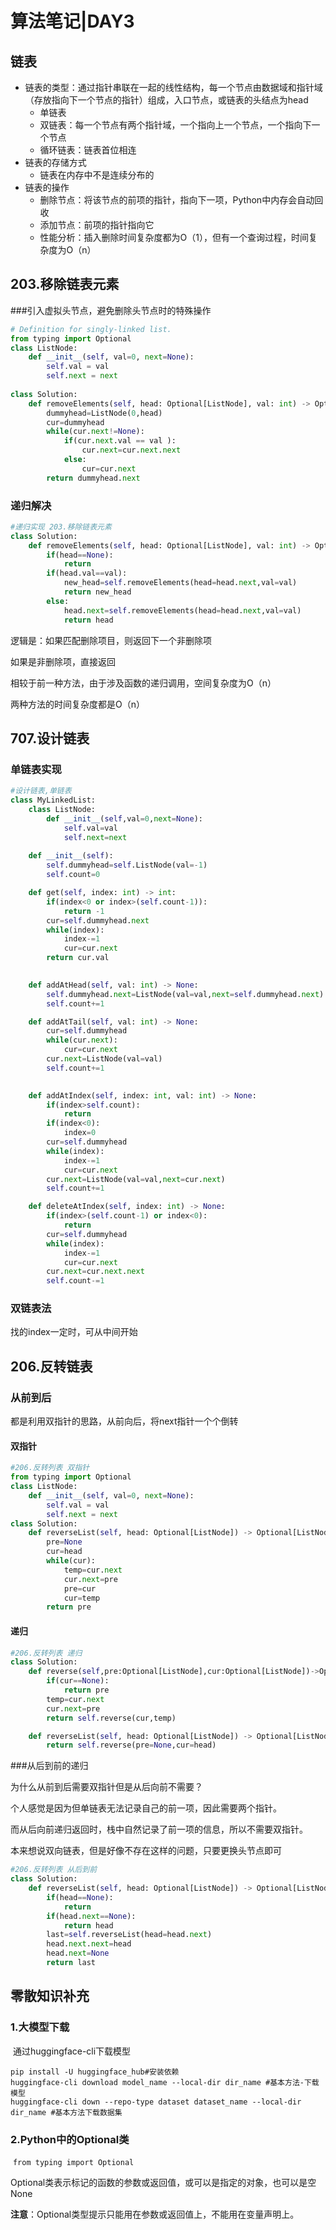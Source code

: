 # 算法笔记|DAY3

## 链表

* 链表的类型：通过指针串联在一起的线性结构，每一个节点由数据域和指针域（存放指向下一个节点的指针）组成，入口节点，或链表的头结点为head
  * 单链表
  * 双链表：每一个节点有两个指针域，一个指向上一个节点，一个指向下一个节点
  * 循环链表：链表首位相连
* 链表的存储方式
  * 链表在内存中不是连续分布的
* 链表的操作
  * 删除节点：将该节点的前项的指针，指向下一项，Python中内存会自动回收
  * 添加节点：前项的指针指向它
  * 性能分析：插入删除时间复杂度都为O（1），但有一个查询过程，时间复杂度为O（n）

## 203.移除链表元素

###引入虚拟头节点，避免删除头节点时的特殊操作

```python
# Definition for singly-linked list.
from typing import Optional 
class ListNode:
    def __init__(self, val=0, next=None):
        self.val = val
        self.next = next
        
class Solution:
    def removeElements(self, head: Optional[ListNode], val: int) -> Optional[ListNode]:
        dummyhead=ListNode(0,head)
        cur=dummyhead
        while(cur.next!=None):
            if(cur.next.val == val ):
                cur.next=cur.next.next
            else:
                cur=cur.next
        return dummyhead.next
```

### 递归解决

```python
#递归实现 203.移除链表元素
class Solution:
    def removeElements(self, head: Optional[ListNode], val: int) -> Optional[ListNode]:
        if(head==None):
            return
        if(head.val==val):
            new_head=self.removeElements(head=head.next,val=val)
            return new_head
        else:
            head.next=self.removeElements(head=head.next,val=val)
            return head
```

逻辑是：如果匹配删除项目，则返回下一个非删除项

如果是非删除项，直接返回

相较于前一种方法，由于涉及函数的递归调用，空间复杂度为O（n）

两种方法的时间复杂度都是O（n）

## 707.设计链表

### 单链表实现

```python
#设计链表,单链表
class MyLinkedList:
    class ListNode:
        def __init__(self,val=0,next=None):
            self.val=val
            self.next=next
            
    def __init__(self):
        self.dummyhead=self.ListNode(val=-1)
        self.count=0

    def get(self, index: int) -> int:
        if(index<0 or index>(self.count-1)):
            return -1
        cur=self.dummyhead.next
        while(index):
            index-=1
            cur=cur.next
        return cur.val
        

    def addAtHead(self, val: int) -> None:
        self.dummyhead.next=ListNode(val=val,next=self.dummyhead.next)
        self.count+=1

    def addAtTail(self, val: int) -> None:
        cur=self.dummyhead
        while(cur.next):
            cur=cur.next
        cur.next=ListNode(val=val)
        self.count+=1
        

    def addAtIndex(self, index: int, val: int) -> None:
        if(index>self.count):
            return
        if(index<0):
            index=0
        cur=self.dummyhead
        while(index):
            index-=1
            cur=cur.next
        cur.next=ListNode(val=val,next=cur.next)
        self.count+=1

    def deleteAtIndex(self, index: int) -> None:
        if(index>(self.count-1) or index<0):
            return
        cur=self.dummyhead
        while(index):
            index-=1
            cur=cur.next
        cur.next=cur.next.next
        self.count-=1
```

### 双链表法

找的index一定时，可从中间开始



## 206.反转链表

### 从前到后

都是利用双指针的思路，从前向后，将next指针一个个倒转

#### 双指针

```python
#206.反转列表 双指针
from typing import Optional
class ListNode:
    def __init__(self, val=0, next=None):
        self.val = val
        self.next = next
class Solution:
    def reverseList(self, head: Optional[ListNode]) -> Optional[ListNode]:
        pre=None
        cur=head
        while(cur):
            temp=cur.next
            cur.next=pre
            pre=cur
            cur=temp
        return pre
```

#### 递归

```python
#206.反转列表 递归
class Solution:
    def reverse(self,pre:Optional[ListNode],cur:Optional[ListNode])->Optional[ListNode]:
        if(cur==None):
            return pre
        temp=cur.next
        cur.next=pre
        return self.reverse(cur,temp)

    def reverseList(self, head: Optional[ListNode]) -> Optional[ListNode]:
        return self.reverse(pre=None,cur=head)
```

###从后到前的递归

为什么从前到后需要双指针但是从后向前不需要？

个人感觉是因为但单链表无法记录自己的前一项，因此需要两个指针。

而从后向前递归返回时，栈中自然记录了前一项的信息，所以不需要双指针。

本来想说双向链表，但是好像不存在这样的问题，只要更换头节点即可

```python
#206.反转列表 从后到前
class Solution:
    def reverseList(self, head: Optional[ListNode]) -> Optional[ListNode]:
        if(head==None):
            return
        if(head.next==None):
            return head
        last=self.reverseList(head=head.next)
        head.next.next=head
        head.next=None
        return last


```



## 零散知识补充

###  1.大模型下载

​	通过huggingface-cli下载模型

```shell
pip install -U huggingface_hub#安装依赖
huggingface-cli download model_name --local-dir dir_name #基本方法-下载模型
huggingface-cli down --repo-type dataset dataset_name --local-dir dir_name #基本方法下载数据集
```

### 2.Python中的Optional类

​	`from typing import Optional`

Optional类表示标记的函数的参数或返回值，或可以是指定的对象，也可以是空None

**注意**：Optional类型提示只能用在参数或返回值上，不能用在变量声明上。